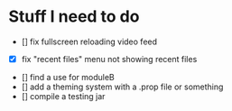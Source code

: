 # Stuff I need to do
- [] fix fullscreen reloading video feed
- [x] fix "recent files" menu not showing recent files
- [] find a use for moduleB
- [] add a theming system with a .prop file or something
- [] compile a testing jar
